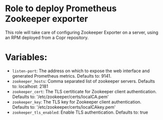 Role to deploy Prometheus Zookeeper exporter
============================================

This role will take care of configuring Zookeeper Exporter on a server, using an
RPM deployed from a Copr repository.

# Variables:

* `listen-port`:  The address on which to expose the web interface and
                  generated Prometheus metrics. Defaults to: 9141.
* `zookeeper_hosts`: Comma separated list of zookeeper servers.
                     Defaults to: localhost: 2181
* `zookeeper_cert`: The TLS certiticate for Zookeeper client authentication.
                    Defaults to: '/etc/zookeeper/certs/localCA.pem'
* `zookeeper_key`: The TLS key for Zookeeper client authentication.
                   Defaults to: '/etc/zookeeper/certs/localCAkey.pem'
* `zookeeper_tls_enabled`: Enable TLS authentication. Defaults to: true
